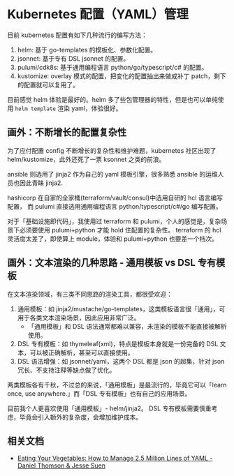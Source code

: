 # Kubernetes 配置（YAML）管理

目前 kubernetes 配置有如下几种流行的编写方法：

1. helm: 基于 go-templates 的模板化、参数化配置。
2. jsonnet: 基于专有 DSL jsonnet 的配置。
3. pulumi/cdk8s: 基于通用编程语言 python/go/typescript/c# 的配置。
4. kustomize: overlay 模式的配置，把变化的配置抽出来做成补丁 patch，剩下的配置就可以复用了。

目前感觉 helm 体验是最好的。helm 多了些包管理器的特性，但是也可以单纯使用 `helm template` 渲染 yaml，体验很好。

## 画外：不断增长的配置复杂性

为了应付配置 config 不断增长的复杂性和维护难题，kubernetes 社区出现了 helm/kustomize，此外还死了一票 ksonnet 之类的前浪。

ansible 则选用了 jinja2 作为自己的 yaml 模板引擎，很多熟悉 ansible 的运维人员也因此青睐 jinja2.

hashicorp 在自家的全家桶(terraform/vault/consul)中选用自研的 hcl 语言编写配置，
而 pulumi 直接选用通用编程语言 python/typescript/c#/go 编写配置。


对于「基础设施即代码」，我使用过 terraform 和 pulumi，个人的感觉是，复杂场景下必须要使用 pulumi+python 才能 hold 住配置的复杂性。
terraform 的 hcl 灵活度太差了，即使算上 module，体验和 pulumi+python 也要差一个档次。

## 画外：文本渲染的几种思路 - 通用模板 vs DSL 专有模板

在文本渲染领域，有三类不同思路的渲染工具，都很受欢迎：

1. 通用模板：如 jinja2/mustache/go-templates，这类模板语言很「通用」，可用于各类文本渲染场景，因此应用非常广泛。
   - 「通用模板」和 DSL 语法通常都难以兼容，未渲染的模板不能直接被解析使用。
2. DSL 专有模板：如 thymeleaf(xml)，特点是模板本身就是一份完备的 DSL 文本，可以被正确解析，甚至可以直接使用。
3. DSL 语法增强：如 jsonnet/yaml，这两个 DSL 都是 json 的超集，针对 json 冗长、不支持注释等缺点做了优化。

两类模板各有千秋，不过总的来说，「通用模板」是最流行的，毕竟它可以「learn once, use anywhere.」而「DSL 专有模板」也有自己的应用场景。

目前我个人更喜欢使用「通用模板」- helm/jinja2。
DSL 专有模板需要慎重考虑，毕竟会引入额外的复杂度，会增加维护成本。


## 相关文档

- [Eating Your Vegetables: How to Manage 2.5 Million Lines of YAML - Daniel Thomson & Jesse Suen](https://www.youtube.com/watch?v=BGiCRyUDIPg)
